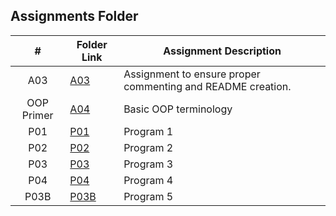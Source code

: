 ##  Assignments Folder

|   #   | Folder Link | Assignment Description |
| :---: | ----------- | ---------------------- |
|   A03   | [A03](https://github.com/RicardoCesarRios/2143-OOP-Rios/tree/main/Assignments/A03)           |     Assignment to ensure proper commenting and README creation.                  |
| OOP Primer | [A04](https://github.com/RicardoCesarRios/2143-OOP-Rios/tree/main/Assignments/OOP_Primer) | Basic OOP terminology |
| P01 | [P01](https://github.com/RicardoCesarRios/2143-OOP-Rios/tree/main/Assignments/P01) | Program 1 |
| P02 | [P02](https://github.com/RicardoCesarRios/2143-OOP-Rios/tree/main/Assignments/P02) | Program 2 |
| P03 | [P03](https://github.com/RicardoCesarRios/2143-OOP-Rios/tree/main/Assignments/P03) | Program 3 |
| P04 | [P04](https://github.com/RicardoCesarRios/2143-OOP-Rios/tree/main/Assignments/P04) | Program 4 |
| P03B | [P03B](https://github.com/RicardoCesarRios/2143-OOP-Rios/tree/main/Assignments/P03B) | Program 5 |
